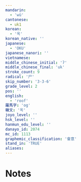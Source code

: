 ```yaml
---
mandarin:
  - 'wū'
cantonese:
  - uk1
korean:
  - '옥'
korean_native: ''
japanese:
  - 'OKU'
japanese_nanori: ''
vietnamese:
middle_chinese_initial: 'ʔ'
middle_chinese_final: 'uk'
stroke_count: 9
radical: '尸'
skip_number: '3-3-6'
grade_level: 2
pos: ''
english:
  - 'roof'
羅馬字: 'og'
韓文: '옥'
joyo_level: ''
hsk_level: ''
hanmun_edu_level: ''
danayo_id: 2074
mc_id: 1113
graphemic_classification: '會意'
stand_in: 'TRUE'
aliases:
---
```


# Notes
